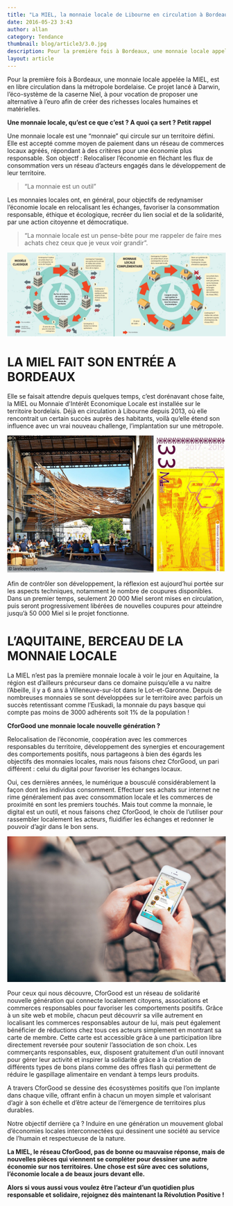 ```yaml
---
title: "La MIEL, la monnaie locale de Libourne en circulation à Bordeaux"
date: 2016-05-23 3:43
author: allan
category: Tendance
thumbnail: blog/article3/3.0.jpg
description: Pour la première fois à Bordeaux, une monnaie locale appelée la MIEL, est en libre circulation dans la métropole bordelaise. Le projet à été lancé à Darwin et compte bien s’étendre sur l’ensemble de la ville de Bordeaux !
layout: article
---
```


Pour la première fois à Bordeaux, une monnaie locale appelée la MIEL, est en libre circulation dans la métropole bordelaise. Ce projet lancé à Darwin, l’éco-système de la caserne Niel, à pour vocation de proposer une alternative à l’euro afin de créer des richesses locales humaines et matérielles.

**Une monnaie locale, qu’est ce que c’est ? A quoi ça sert ? Petit rappel**

Une monnaie locale est une “monnaie” qui circule sur un territoire défini. Elle est accepté comme moyen de paiement dans un réseau de commerces locaux agréés, répondant à des critères pour une économie plus responsable.
Son objectf : Relocaliser l’économie en fléchant les flux de consommation vers un réseau d’acteurs engagés dans le développement de leur territoire.

> “La monnaie est un outil”

Les monnaies locales ont, en général, pour objectifs de redynamiser l’économie locale en relocalisant les échanges, favoriser la consommation responsable, éthique et écologique, recréer du lien social et de la solidarité, par une action citoyenne et démocratique.

> “La monnaie locale est un pense-bête pour me rappeler de faire mes achats chez ceux que je veux voir grandir”.

<img src='../../images/blog/article3/3.1.jpg' alt="schema monnaie locale">

# LA MIEL FAIT SON ENTRÉE A BORDEAUX

Elle se faisait attendre depuis quelques temps, c’est dorénavant chose faite, la MIEL ou Monnaie d'Intérêt Economique Locale est installée sur le territoire bordelais.
Déjà en circulation à Libourne depuis 2013, où elle rencontrait un certain succès auprès des habitants, voilà qu’elle étend son influence avec un vrai nouveau challenge, l’implantation sur une métropole.

<img src='../../images/blog/article3/3.2.jpg' alt="La MIEL et Darwin">

Afin de contrôler son développement, la réflexion est aujourd’hui portée sur les aspects techniques, notamment le nombre de coupures disponibles. Dans un premier temps, seulement 20 000 Miel seront mises en circulation, puis seront progressivement libérées de nouvelles coupures pour atteindre jusqu’à 50 000 Miel si le projet fonctionne.

# L’AQUITAINE, BERCEAU DE LA MONNAIE LOCALE

La MIEL n’est pas la première monnaie locale à voir le jour en Aquitaine, la région est d’ailleurs précurseur dans ce domaine puisqu’elle a vu naitre l’Abeille, il y a 6 ans à Villeneuve-sur-lot dans le Lot-et-Garonne.
Depuis de nombreuses monnaies se sont développées sur le territoire avec parfois un succès retentissant comme l’Euskadi, la monnaie du pays basque qui compte pas moins de 3000 adhérents soit 1% de la population !

**CforGood une monnaie locale nouvelle génération ?**

Relocalisation de l’économie, coopération avec les commerces responsables du territoire, développement des synergies et encouragement des comportements positifs, nous partageons à bien des égards les objectifs des monnaies locales, mais nous faisons chez CforGood, un pari différent : celui du digital pour favoriser les échanges locaux.

Oui, ces dernières années, le numérique a bousculé considérablement la façon dont les individus consomment. Effectuer ses achats sur internet ne rime généralement pas avec consommation locale et les commerces de proximité en sont les premiers touchés.
Mais tout comme la monnaie, le digital est un outil, et nous faisons chez CforGood, le choix de l’utiliser pour rassembler localement les acteurs, fluidifier les échanges et redonner le pouvoir d’agir dans le bon sens.

<img src='../../images/blog/article3/3.3.jpg' alt="Application CforGood">

Pour ceux qui nous découvre, CforGood est un réseau de solidarité nouvelle génération qui connecte localement citoyens, associations et commerces responsables pour favoriser les comportements positifs.
Grâce à un site web et mobile, chacun peut découvrir sa ville autrement en localisant les commerces responsables autour de lui, mais peut également bénéficier de réductions chez tous ces acteurs simplement en montrant sa carte de membre. Cette carte est accessible grâce à une participation libre directement reversée pour soutenir l’association de son choix.
Les commerçants responsables, eux, disposent gratuitement d’un outil innovant pour gérer leur activité et inspirer la solidarité grâce à la création de différents types de bons plans comme des offres flash qui permettent de réduire le gaspillage alimentaire en vendant à temps leurs produits.

A travers CforGood se dessine des écosystèmes positifs que l’on implante dans chaque ville, offrant enfin à chacun un moyen simple et valorisant d’agir à son échelle et d’être acteur de l’émergence de territoires plus durables.

Notre objectif derrière ça ? Induire en une génération un mouvement global d’économies locales interconnectées qui dessinent une société au service de l’humain et respectueuse de la nature.


**La MIEL, le réseau CforGood, pas de bonne ou mauvaise réponse, mais de nouvelles pièces qui viennent se compléter pour dessiner une autre économie sur nos territoires. Une chose est sûre avec ces solutions, l’économie locale a de beaux jours devant elle.**

**Alors si vous aussi vous voulez être l’acteur d’un quotidien plus responsable et solidaire, rejoignez dès maintenant la Révolution Positive !**